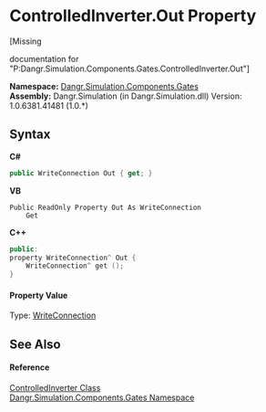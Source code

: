 # ControlledInverter.Out Property 
 

\[Missing <summary> documentation for "P:Dangr.Simulation.Components.Gates.ControlledInverter.Out"\]

**Namespace:**&nbsp;<a href="N_Dangr_Simulation_Components_Gates">Dangr.Simulation.Components.Gates</a><br />**Assembly:**&nbsp;Dangr.Simulation (in Dangr.Simulation.dll) Version: 1.0.6381.41481 (1.0.*)

## Syntax

**C#**<br />
``` C#
public WriteConnection Out { get; }
```

**VB**<br />
``` VB
Public ReadOnly Property Out As WriteConnection
	Get
```

**C++**<br />
``` C++
public:
property WriteConnection^ Out {
	WriteConnection^ get ();
}
```


#### Property Value
Type: <a href="T_Dangr_Simulation_Connections_WriteConnection">WriteConnection</a>

## See Also


#### Reference
<a href="T_Dangr_Simulation_Components_Gates_ControlledInverter">ControlledInverter Class</a><br /><a href="N_Dangr_Simulation_Components_Gates">Dangr.Simulation.Components.Gates Namespace</a><br />